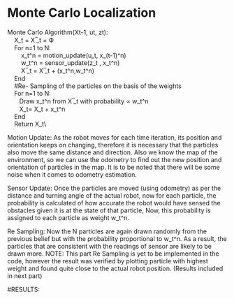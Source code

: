# Monte Carlo Localization
Monte Carlo Algorithm(Xt-1, ut, zt):\
&nbsp;&nbsp;&nbsp;	X_t = X ̅_t = Ф\
&nbsp;&nbsp;&nbsp;	For n=1 to N:\
&nbsp;&nbsp;&nbsp;	&nbsp;&nbsp;&nbsp;	x_t^n = motion_update(u_t, x_(t-1)^n)\
&nbsp;&nbsp;&nbsp;	&nbsp;&nbsp;&nbsp;	w_t^n = sensor_update(z_t  , x_t^n)\
&nbsp;&nbsp;&nbsp;	&nbsp;&nbsp;&nbsp;	X ̅_t = X ̅_t + (x_t^n,w_t^n)\
&nbsp;&nbsp;&nbsp;            End\
&nbsp;&nbsp;&nbsp;	#Re- Sampling of the particles on the basis of the weights\
 &nbsp;&nbsp;&nbsp;           For n=1 to N:\
&nbsp;&nbsp;&nbsp;&nbsp;&nbsp;&nbsp;		Draw x_t^n from X ̅_t with probability ∝ w_t^n\
&nbsp;&nbsp;&nbsp;&nbsp;&nbsp;&nbsp;		X_t= X_t + x_t^n\
&nbsp;&nbsp;&nbsp;	End\
&nbsp;&nbsp;&nbsp;	Return X_t\

Motion Update:
As the robot moves for each time iteration, its position and orientation keeps on changing, therefore it is necessary that the particles also move the same distance and direction. Also we know the map of the environment, so we can use the odometry to find out the new position and orientation of particles in the map. It is to be noted that there will be some noise when it comes to odometry estimation. 

Sensor Update:
Once the particles are moved (using odometry) as per the distance and turning angle of the actual robot, now for each particle, the probability is calculated of how accurate the robot would have sensed the obstacles given it is at the state of that particle, Now, this probability is assigned to each particle as weight w_t^n.

Re Sampling:
Now the N particles are again drawn randomly from the previous belief but with the probability proportional to w_t^n. As a result, the particles that are consistent with the readings of sensor are likely to be drawn more. 
NOTE: This part Re Sampling is yet to be implemented in the code, however the result was verified by plotting particle with highest weight and found quite close to the actual robot position. (Results included in next part)


#RESULTS:
